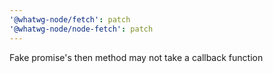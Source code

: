 ```yaml
---
'@whatwg-node/fetch': patch
'@whatwg-node/node-fetch': patch
---
```


Fake promise's then method may not take a callback function
